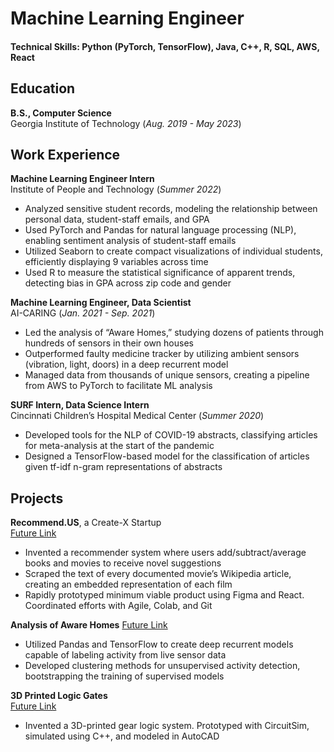 # Machine Learning Engineer

#### Technical Skills: Python (PyTorch, TensorFlow), Java, C++, R, SQL, AWS, React

## Education			        		
**B.S., Computer Science**  
Georgia Institute of Technology (_Aug. 2019 - May 2023_)

## Work Experience
**Machine Learning Engineer Intern**  
Institute of People and Technology (_Summer 2022_)
  - Analyzed sensitive student records, modeling the relationship between personal data, student-staff emails, and GPA
  - Used PyTorch and Pandas for natural language processing (NLP), enabling sentiment analysis of student-staff emails
  - Utilized Seaborn to create compact visualizations of individual students, efficiently displaying 9 variables across time
  - Used R to measure the statistical significance of apparent trends, detecting bias in GPA across zip code and gender

**Machine Learning Engineer, Data Scientist**  
AI-CARING (_Jan. 2021 - Sep. 2021_)
- Led the analysis of “Aware Homes,” studying dozens of patients through hundreds of sensors in their own houses
- Outperformed faulty medicine tracker by utilizing ambient sensors (vibration, light, doors) in a deep recurrent model
- Managed data from thousands of unique sensors, creating a pipeline from AWS to PyTorch to facilitate ML analysis

**SURF Intern, Data Science Intern**  
Cincinnati Children’s Hospital Medical Center (_Summer 2020_)
- Developed tools for the NLP of COVID-19 abstracts, classifying articles for meta-analysis at the start of the pandemic
- Designed a TensorFlow-based model for the classification of articles given tf-idf n-gram representations of abstracts

## Projects
**Recommend.US**, a Create-X Startup  
[Future Link](https://www.linkedin.com/in/jacobwilliams314/)
- Invented a recommender system where users add/subtract/average books and movies to receive novel suggestions
- Scraped the text of every documented movie’s Wikipedia article, creating an embedded representation of each film
- Rapidly prototyped minimum viable product using Figma and React. Coordinated efforts with Agile, Colab, and Git

**Analysis of Aware Homes**
[Future Link](https://www.linkedin.com/in/jacobwilliams314/)
- Utilized Pandas and TensorFlow to create deep recurrent models capable of labeling activity from live sensor data
- Developed clustering methods for unsupervised activity detection, bootstrapping the training of supervised models

**3D Printed Logic Gates**  
[Future Link](https://www.linkedin.com/in/jacobwilliams314/)
- Invented a 3D-printed gear logic system. Prototyped with CircuitSim, simulated using C++, and modeled in AutoCAD
